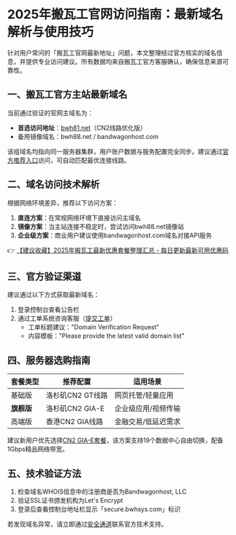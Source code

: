 # 2025年搬瓦工官网访问指南：最新域名解析与使用技巧

针对用户常问的「搬瓦工官网最新地址」问题，本文整理经过官方核实的域名信息，并提供专业访问建议。所有数据均来自搬瓦工官方客服确认，确保信息来源可靠性。

## 一、搬瓦工官方主站最新域名
当前通过验证的官网主域名为：
- **首选访问地址**：[bwh81.net](https://bit.ly/banwagon)（CN2线路优化版）
- 备用镜像域名：bwh88.net / bandwagonhost.com

该组域名均指向同一服务器集群，用户账户数据与服务配置完全同步。建议通过[官方推荐入口](https://bit.ly/banwagon)访问，可自动匹配最优连接线路。

## 二、域名访问技术解析
根据网络环境差异，推荐以下访问方案：
1. **直连方案**：在常规网络环境下直接访问主域名
2. **镜像方案**：当主站连接不稳定时，尝试访问bwh88.net镜像站
3. **企业级方案**：商业用户建议使用bandwagonhost.com域名对接API服务

👉 [【建议收藏】2025年搬瓦工最新优惠套餐整理汇总 - 每日更新最新可用优惠码](https://bit.ly/banwagon)

## 三、官方验证渠道
建议通过以下方式获取最新域名：
1. 登录控制台查看公告栏
2. 通过工单系统咨询客服（[提交工单](https://bit.ly/banwagon)）
   - 工单标题建议："Domain Verification Request"
   - 内容模板："Please provide the latest valid domain list"

## 四、服务器选购指南
| 套餐类型 | 推荐配置 | 适用场景 |
|---------|---------|---------|
| 基础版   | 洛杉矶CN2 GT线路 | 网页托管/轻量应用 |
| **旗舰版** | 洛杉矶CN2 GIA-E | 企业级应用/视频传输 |
| 高端版   | 香港CN2 GIA线路 | 金融交易/低延迟需求 |

建议新用户优先选择[CN2 GIA-E套餐](https://bit.ly/banwagon)，该方案支持19个数据中心自由切换，配备1Gbps精品网络带宽。

## 五、技术验证方法
1. 检查域名WHOIS信息中的注册商是否为Bandwagonhost, LLC
2. 验证SSL证书颁发机构为Let's Encrypt
3. 登录后查看控制台地址栏显示「secure.bwhsys.com」标识

若发现域名异常，请立即通过[安全通道](https://bit.ly/banwagon)联系官方技术支持。